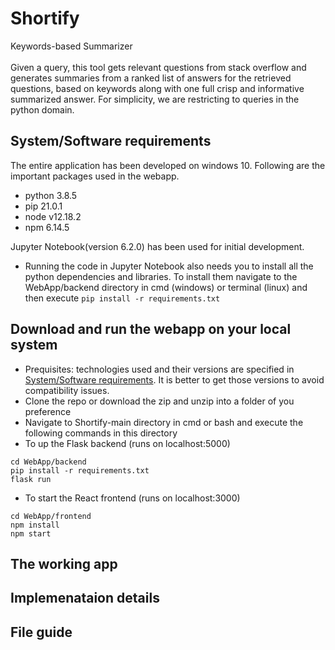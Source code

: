 # Shortify
Keywords-based Summarizer
<br>
<br>
Given a query, this tool gets relevant questions from stack overflow and generates summaries from a ranked list of answers for the retrieved questions, based on keywords along with one full crisp and informative summarized answer. For simplicity, we are restricting to queries in the python domain.

## System/Software requirements
The entire application has been developed on windows 10. Following are the important packages used in the webapp.

- python 3.8.5
- pip 21.0.1
- node v12.18.2
- npm 6.14.5

Jupyter Notebook(version 6.2.0) has been used for initial development.

- Running the code in Jupyter Notebook also needs you to install all the python dependencies and libraries. To install them navigate to the WebApp/backend directory in cmd (windows) or terminal (linux) and then execute ```pip install -r requirements.txt```

## Download and run the webapp on your local system
- Prequisites: technologies used and their versions are specified in [System/Software requirements](#systemsoftware-requirements). It is better to get those versions to avoid compatibility issues.
- Clone the repo or download the zip and unzip into a folder of you preference
- Navigate to Shortify-main directory in cmd or bash and execute the following commands in this directory
- To up the Flask backend (runs on localhost:5000)
```
cd WebApp/backend
pip install -r requirements.txt
flask run
```
- To start the React frontend (runs on localhost:3000)
```
cd WebApp/frontend
npm install
npm start
```

## The working app

## Implemenataion details

## File guide
